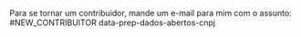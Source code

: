 Para se tornar um contribuidor,
mande um e-mail para mim 
com o assunto: 
#NEW_CONTRIBUITOR data-prep-dados-abertos-cnpj
